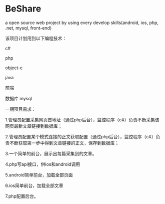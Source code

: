 # BeShare
a open source web project by using every develop skills(android, ios, php, .net, mysql, front-end)


该项目计划用到以下编程技术：

c#

php

object-c

java

前端

 数据库 mysql

一期项目需求：

1.管理员配置采集网页首地址（通过php后台），监控程序（c#）负责不断采集该网页最新文章链接到数据库；

2.管理员配置某个模式连接的正文获取配置（通过php后台），监控程序（c#）负责不断获取第一步中得到文章链接的正文，保存到数据库；

3.一个简单的前台，展示出每篇采集到的文章。

4.php写api接口，供ios和android调用

5.android简单前台，加载全部页面

6.ios简单前台，加载全部文章

7.php配置后台。
